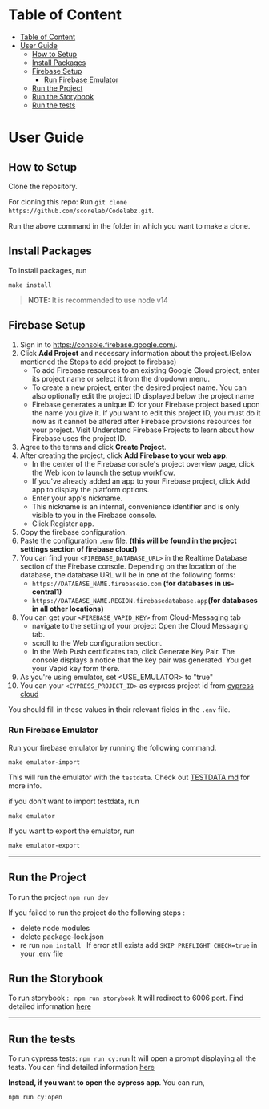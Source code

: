 # Table of Content
- [Table of Content](#table-of-content)
- [User Guide](#user-guide)
  - [How to Setup](#how-to-setup)
  - [Install Packages](#install-packages)
  - [Firebase Setup](#firebase-setup)
    - [Run Firebase Emulator](#run-firebase-emulator)
  - [Run the Project](#run-the-project)
  - [Run the Storybook](#run-the-storybook)
  - [Run the tests](#run-the-tests)

# User Guide

## How to Setup

Clone the repository.

For cloning this repo: Run `git clone https://github.com/scorelab/Codelabz.git`.

Run the above command in the folder in which you want to make a clone.

## Install Packages

To install packages, run

`make install`

> **NOTE:** It is recommended to use node v14

## Firebase Setup

1. Sign in to https://console.firebase.google.com/.
2. Click **Add Project** and necessary information about the project.(Below mentioned the Steps to add project to firebase) 
    - To add Firebase resources to an existing Google Cloud project, enter its project name or select it from the dropdown menu.
    - To create a new project, enter the desired project name. You can also optionally edit the project ID displayed below the project name
    - Firebase generates a unique ID for your Firebase project based upon the name you give it. If you want to edit this project ID, you must do it now as it cannot be       altered after Firebase provisions resources for your project. Visit Understand Firebase Projects to learn about how Firebase uses the project ID.
3. Agree to the terms and click **Create Project**.
4. After creating the project, click **Add Firebase to your web app**.
    - In the center of the Firebase console's project overview page, click the Web icon  to launch the setup workflow.
    - If you've already added an app to your Firebase project, click Add app to display the platform options.
    - Enter your app's nickname.
    - This nickname is an internal, convenience identifier and is only visible to you in the Firebase console.
    - Click Register app.
5. Copy the firebase configuration.
6. Paste the configuration `.env` file. **(this will be found in the project settings section of firebase cloud)**
7. You can find your `<FIREBASE_DATABASE_URL>` in the Realtime Database section of the Firebase console. Depending on the location of the database, the database URL  will be in one of the following forms:
    - `https://DATABASE_NAME.firebaseio.com` **(for databases in us-central1)**
    - `https://DATABASE_NAME.REGION.firebasedatabase.app`**(for databases in all other locations)**
8. You can get your `<FIREBASE_VAPID_KEY>` from Cloud-Messaging tab
    - navigate to the setting of your project Open the Cloud Messaging tab.
    - scroll to the Web configuration section.
    - In the Web Push certificates tab, click Generate Key Pair. The console displays a notice that the key pair was generated. You get your Vapid key form there.
9. As you're using emulator, set <USE_EMULATOR> to "true" 
10. You can your `<CYPRESS_PROJECT_ID>` as cypress project id from [cypress cloud](https://cloud.cypress.io)

You should fill in these values in their relevant fields in the `.env` file.

### Run Firebase Emulator

Run your firebase emulator by running the following command.

```
make emulator-import
```
This will run the emulator with the `testdata`. Check out [TESTDATA.md](./TESTDATA.md) for more info.

if you don't want to import testdata, run

```
make emulator
```

If you want to export the emulator, run

```
make emulator-export
```

---

## Run the Project

To run the project
`npm run dev`

If you failed to run the project do the following steps :

- delete node modules
- delete package-lock.json
- re run `npm install `
  If error still exists add `SKIP_PREFLIGHT_CHECK=true` in your .env file

## Run the Storybook

To run storybook :
` npm run storybook`
It will redirect to 6006 port. Find detailed information [here](https://storybook.js.org/docs/react/get-started/introduction)

---

## Run the tests

To run cypress tests:
`npm run cy:run`
It will open a prompt displaying all the tests. You can find detailed information [here](https://docs.cypress.io/guides/guides/command-line#How-to-run-commands)

**Instead, if you want to open the cypress app**. You can run,

`npm run cy:open`
